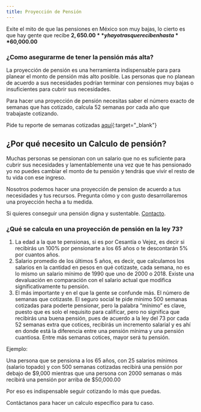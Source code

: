 ```yaml
---
title: Proyección de Pensión
---
```


Exite el mito de que las pensiones en México son muy bajas, lo cierto  es que hay gente que recibe **$2,650.00** y hay otras que reciben hasta **$60,000.00** 

### ¿Como asegurarme de tener la pensión más alta?

La proyección de pensión es una herramienta indispensable para para planear el monto de pensión más alto posible. Las personas que no planean de acuerdo a sus necesidades podrían terminar con pensiones muy bajas o insuficientes para cubrir sus necesidades.

Para hacer una proyección de pensión necesitas saber el número exacto de semanas que has cotizado, calcula 52 semanas por cada año que trabajaste cotizando. 

Pide tu reporte de semanas cotizadas [aquí](http://hlda.imss.gob.mx/hlda/Acceso.do#no-back-button){:target="_blank"}


## ¿Por qué necesito un Calculo de pensión?

Muchas personas se pensionan con un salario que no es suficiente para cubrir sus necesidades y lamentablemente una vez que te has pensionado yo no puedes cambiar el monto de tu pensión y tendrás que vivir el resto de tu vida con ese ingreso.   


Nosotros podemos hacer una proyección de pension de acuerdo a tus necesidades y tus recursos. Pregunta cómo y con gusto desarrollaremos una proyección hecha a tu medida. 

Si quieres conseguir una pensión digna y sustentable. [Contacto](/2018/03/contacto.html).


### ¿Qué se calcula en una proyección de pensión en la ley 73?
1.	La edad a la que te pensionas, si es por Cesantía o Vejez, es decir si recibirás un 100% por pensionarte a los 65 años o te descontarán 5% por cuantos años.
2.	Salario promedio de los últimos 5 años, es decir, que calculamos los salarios en la cantidad en pesos en qué cotizaste, cada semana, no es lo mismo un salario mínimo de 1990 que uno de 2000 o 2018. Existe una devaluación en comparación con el salario actual que modifica significativamente tu pensión. 
3.	El más importante y en el que la gente se confunde más. El número de semanas que cotizaste. El seguro social te pide mínimo 500 semanas cotizadas para poderte pensionar, pero la palabra “mínimo” es clave, puesto que es solo el requisito para calificar, pero no significa que recibirás una buena pensión, pues de acuerdo a la ley del 73 por cada 52 semanas extra que cotices, recibirás un incremento salarial y es ahí en donde está la diferencia entre una pensión mínima y una pensión cuantiosa. Entre más semanas cotices, mayor será tu pensión. 

Ejemplo:

Una persona que se pensiona a los 65 años, con 25 salarios mínimos (salario topado) y con 500 semanas cotizadas recibirá una pensión por debajo de $9,000 mientras que una persona con 2000 semanas o más recibirá una pensión por arriba de $50,000.00 

Por eso es indispensable seguir cotizando lo más que puedas. 

Contáctanos para hacer un calculo específico para tu caso. 
